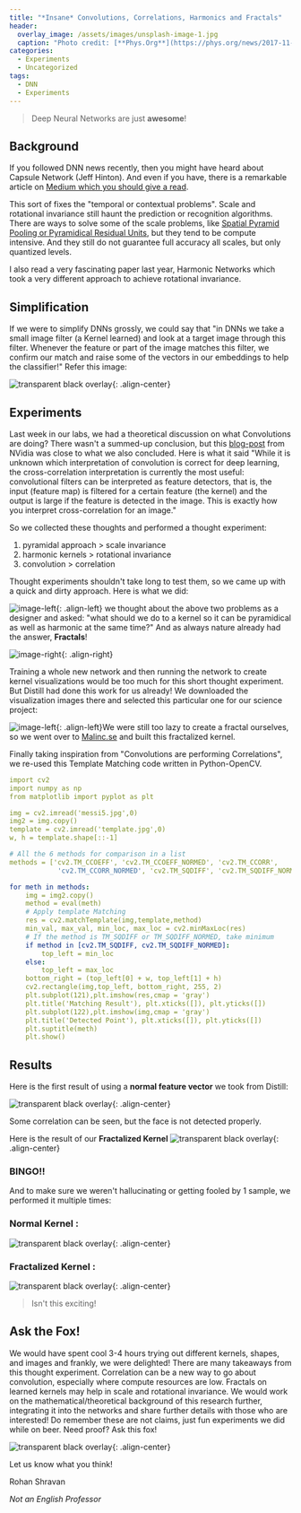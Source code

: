 ```yaml
---
title: "*Insane* Convolutions, Correlations, Harmonics and Fractals"
header:
  overlay_image: /assets/images/unsplash-image-1.jpg
  caption: "Photo credit: [**Phys.Org**](https://phys.org/news/2017-11-algorithm-leverages-titan-supercomputer-high-performing.html)"
categories:
  - Experiments
  - Uncategorized
tags:
  - DNN
  - Experiments
---
```


> Deep Neural Networks are just **awesome**!

## Background

If you followed DNN news recently, then you might have heard about Capsule Network (Jeff Hinton). And even if you have, there is a remarkable article on [Medium which you should give a read](https://medium.com/@pechyonkin/understanding-hintons-capsule-networks-part-i-intuition-b4b559d1159b).

This sort of fixes the "temporal or contextual problems". Scale and rotational invariance still haunt the prediction or recognition algorithms. There are ways to solve some of the scale problems, like [Spatial Pyramid Pooling or Pyramidical Residual Units](https://arxiv.org/pdf/1610.02915.pdf), but they tend to be compute intensive. And they still do not guarantee full accuracy all scales, but only quantized levels. 

I also read a very fascinating paper last year, Harmonic Networks which took a very different approach to achieve rotational invariance.

## Simplification
If we were to simplify DNNs grossly, we could say that "in DNNs we take a small image filter (a Kernel learned) and look at a target image through this filter. Whenever the feature or part of the image matches this filter, we confirm our match and raise some of the vectors in our embeddings to help the classifier!" Refer this image: 

![transparent black overlay](https://adeshpande3.github.io/assets/deconvnet.png){: .align-center}


## Experiments
Last week in our labs, we had a theoretical discussion on what Convolutions are doing? There wasn't a summed-up conclusion, but this [blog-post](https://devblogs.nvidia.com/parallelforall/deep-learning-nutshell-core-concepts/) from NVidia was close to what we also concluded. Here is what it said "While it is unknown which interpretation of convolution is correct for deep learning, the cross-correlation interpretation is currently the most useful: convolutional filters can be interpreted as feature detectors, that is, the input (feature map) is filtered for a certain feature (the kernel) and the output is large if the feature is detected in the image. This is exactly how you interpret cross-correlation for an image."

So we collected these thoughts and performed a thought experiment:
1. pyramidal approach > scale invariance
2. harmonic kernels > rotational invariance
3. convolution > correlation

Thought experiments shouldn't take long to test them, so we came up with a quick and dirty approach. Here is what we did:


![image-left](https://secure.meetupstatic.com/photos/event/d/e/0/4/event_466136836.jpeg){: .align-left} we thought about the above two problems as a designer and asked: "what should we do to a kernel so it can be pyramidical as well as harmonic at the same time?" And as always nature already had the answer, **Fractals**!


![image-right](https://secure.meetupstatic.com/photos/event/d/b/c/6/event_466136262.jpeg){: .align-right}

Training a whole new network and then running the network to create kernel visualizations would be too much for this short thought experiment. But Distill had done this work for us already! We downloaded the visualization images there and selected this particular one for our science project:

![image-left](https://secure.meetupstatic.com/photos/event/d/b/c/7/event_466136263.jpeg){: .align-left}We were still too lazy to create a fractal ourselves, so we went over to [Malinc.se](http://www.malinc.se/m/ImageFractals.php) and built this fractalized kernel.

Finally taking inspiration from "Convolutions are performing Correlations", we re-used this Template Matching code written in Python-OpenCV.


```yaml
import cv2
import numpy as np
from matplotlib import pyplot as plt

img = cv2.imread('messi5.jpg',0)
img2 = img.copy()
template = cv2.imread('template.jpg',0)
w, h = template.shape[::-1]

# All the 6 methods for comparison in a list
methods = ['cv2.TM_CCOEFF', 'cv2.TM_CCOEFF_NORMED', 'cv2.TM_CCORR',
            'cv2.TM_CCORR_NORMED', 'cv2.TM_SQDIFF', 'cv2.TM_SQDIFF_NORMED']

for meth in methods:
    img = img2.copy()
    method = eval(meth)
    # Apply template Matching
    res = cv2.matchTemplate(img,template,method)
    min_val, max_val, min_loc, max_loc = cv2.minMaxLoc(res)
    # If the method is TM_SQDIFF or TM_SQDIFF_NORMED, take minimum
    if method in [cv2.TM_SQDIFF, cv2.TM_SQDIFF_NORMED]:
        top_left = min_loc
    else:
        top_left = max_loc
    bottom_right = (top_left[0] + w, top_left[1] + h)
    cv2.rectangle(img,top_left, bottom_right, 255, 2)
    plt.subplot(121),plt.imshow(res,cmap = 'gray')
    plt.title('Matching Result'), plt.xticks([]), plt.yticks([])
    plt.subplot(122),plt.imshow(img,cmap = 'gray')
    plt.title('Detected Point'), plt.xticks([]), plt.yticks([])
    plt.suptitle(meth)
    plt.show()
```

## Results
Here is the first result of using a **normal feature vector** we took from Distill: 

![transparent black overlay](https://secure.meetupstatic.com/photos/event/d/e/7/7/600_466136953.jpeg){: .align-center}

Some correlation can be seen, but the face is not detected properly. 

Here is the result of our **Fractalized Kernel**
![transparent black overlay](https://secure.meetupstatic.com/photos/event/d/e/7/9/600_466136951.jpeg){: .align-center}

### BINGO!!
And to make sure we weren't hallucinating or getting fooled by 1 sample, we performed it multiple times:

### Normal Kernel :
![transparent black overlay](https://secure.meetupstatic.com/photos/event/d/e/7/a/600_466136954.jpeg){: .align-center}

### Fractalized Kernel :
![transparent black overlay](https://secure.meetupstatic.com/photos/event/d/e/7/8/600_466136952.jpeg){: .align-center}

> Isn't this exciting!

## Ask the Fox!

We would have spent cool 3-4 hours trying out different kernels, shapes, and images and frankly, we were delighted! There are many takeaways from this thought experiment. Correlation can be a new way to go about convolution, especially where compute resources are low. Fractals on learned kernels may help in scale and rotational invariance. We would work on the mathematical/theoretical background of this research further, integrating it into the networks and share further details with those who are interested! Do remember these are not claims, just fun experiments we did while on beer. Need proof? Ask this fox!

![transparent black overlay](https://secure.meetupstatic.com/photos/event/d/e/e/b/600_466137067.jpeg){: .align-center}

Let us know what you think!

Rohan Shravan

_Not an English Professor_